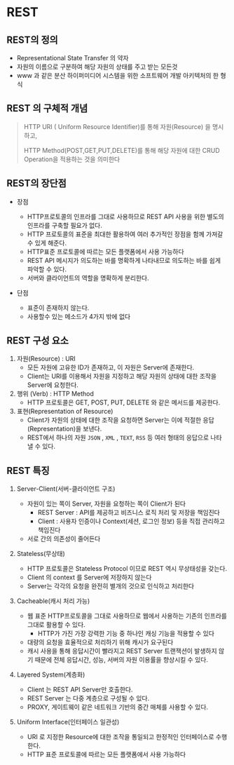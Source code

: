 # REST

## REST의 정의

* Representational State Transfer 의 약자
* 자원의 이름으로 구분하여 해당 자원의 상태를 주고 받는 모든것
* www 과 같은 분산 하이퍼미디어 시스템을 위한 소프트웨어 개발 아키텍처의 한 형식



## REST 의 구체적 개념

> HTTP URI ( Uniform Resource Identifier)를 통해 자원(Resource) 을 명시하고, 
>
> HTTP Method(POST,GET,PUT,DELETE)를 통해 해당 자원에 대한 CRUD Operation을 적용하는 것을 의미한다

## REST의 장단점

* 장점
	* HTTP프로토콜의 인프라를 그대로 사용하므로 REST API 사용을 위한 별도의 인프라를 구축할 필요가 없다.
	* HTTP 프로토콜의 표준을 최대한 활용하여 여러 추가적인 장점을 함께 가져갈 수 있게 해준다.
	* HTTP표준 프로토콜에 따르는 모든 플랫폼에서 사용 가능하다
	* REST API 메시지가 의도하는 바를 명확하게 나타내므로 의도하는 바를 쉽게 파악할 수 있다.
	* 서버와 클라이언트의 역할을 명확하게 분리한다.

* 단점
	 * 표준이 존재하지 않는다.
	* 사용할수 있는 메소드가 4가지 밖에 없다
## REST 구성 요소
1. 자원(Resource) : URI
	* 모든 자원에 고유한 ID가 존재하고, 이 자원은 Server에 존재한다.
	* Client는 URI를 이용해서 자원을 지정하고 해당 자원의 상태에 대한 조작을 Server에 요청한다.
2. 행위 (Verb) : HTTP Method
	* HTTP 프로토콜은 GET, POST, PUT, DELETE 와 같은 메서드를 제공한다.
3. 표현(Representation of Resource)
	* Client가 자원의 상태에 대한 조작을 요청하면 Server는 이에 적절한 응답(Representation)을 보낸다.
	* REST에서 하나의 자원 `JSON` , `XML` , `TEXT`, `RSS` 등 여러 형태의 응답으로 나타낼 수 있다.

## REST 특징
1. Server-Client(서버-클라이언트 구조)
	* 자원이 있는 쪽이 Server, 자원을 요청하는 쪽이 Client가 된다
		* REST Server : API를 제공하고 비즈니스 로직 처리 및 저장을 책임진다
		* Client : 사용자 인증이나 Context(세션, 로그인 정보) 등을 직접 관리하고 책임진다
	* 서로 간의 의존성이 줄어든다

2. Stateless(무상태)
   * HTTP 프로토콜은 Stateless Protocol 이므로 REST 역시 무상태성을 갖는다.
   * Client 의 context 를 Server에 저장하지 않는다
   * Server는 각각의 요청을 완전히 별개의 것으로 인식하고 처리한다
3. Cacheable(캐시 처리 가능)
   * 웹 표준 HTTP프로토콜을 그대로 사용하므로 웹에서 사용하는 기존의 인프라를 그대로 활용할 수 있다. 
     * HTTP가 가진 가장 강력한 기능 중 하나인 캐싱 기능을 적용할 수 있다
   * 대량의 요청을 효율적으로 처리하기 위해 캐시가 요구된다
   * 캐시 사용을 통해 응답시간이 빨라지고 REST Server 트랜잭션이 발생하지 않기 때문에 전체 응답시간, 성능, 서버의 자원 이용률을 향상시킬 수 있다.
4. Layered System(계층화)
   * Client 는 REST API Server만 호출한다.
   * REST Server 는 다중 계층으로 구성될 수 있다.
   * PROXY, 게이트웨이 같은 네트워크 기반의 중간 매체를 사용할 수 있다.
5. Uniform Interface(인터페이스 일관성)
   * URI 로 지정한 Resource에 대한 조작을 통일되고 한정적인 인터페이스로 수행한다.
   * HTTP 표준 프로토콜에 따르는 모든 플랫폼에서 사용 가능하다